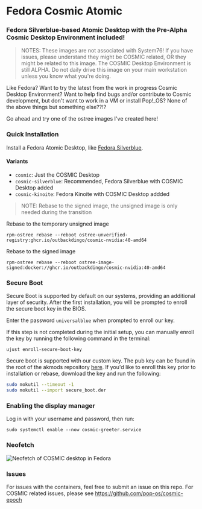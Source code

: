 # Fedora Cosmic Atomic
### Fedora Silverblue-based Atomic Desktop with the Pre-Alpha Cosmic Desktop Environment included!

> NOTES:
> These images are not associated with System76! If you have issues, please understand they might be COSMIC related, OR they might be related to this image.
> The COSMIC Desktop Environment is still ALPHA. Do not daily drive this image on your main workstation unless you know what you're doing.

Like Fedora? Want to try the latest from the work in progress Cosmic Desktop Environment? Want to help find bugs and/or contribute to Cosmic development, but don't want to work in a VM or install Pop!_OS? None of the above things but something else??!?

Go ahead and try one of the ostree images I've created here!

### Quick Installation

Install a Fedora Atomic Desktop, like [Fedora Silverblue](https://fedoraproject.org/atomic-desktops/silverblue/).


#### Variants
- `cosmic`: Just the COSMIC Desktop
- `cosmic-silverblue`: Recommended, Fedora Silverblue with COSMIC Desktop added
- `cosmic-kinoite`: Fedora Kinoite with COSMIC Desktop addded

> NOTE: Rebase to the signed image, the unsigned image is only needed during the transition

Rebase to the temporary unsigned image

    rpm-ostree rebase --reboot ostree-unverified-registry:ghcr.io/outbackdingo/cosmic-nvidia:40-amd64

Rebase to the signed image

    rpm-ostree rebase --reboot ostree-image-signed:docker://ghcr.io/outbackdingo/cosmic-nvidia:40-amd64


### Secure Boot

Secure Boot is supported by default on our systems, providing an additional layer of security. After the first installation, you will be prompted to enroll the secure boot key in the BIOS.

Enter the password `universalblue` 
when prompted to enroll our key.

If this step is not completed during the initial setup, you can manually enroll the key by running the following command in the terminal:

`
ujust enroll-secure-boot-key
`

Secure boot is supported with our custom key. The pub key can be found in the root of the akmods repository [here](https://github.com/ublue-os/akmods/raw/main/certs/public_key.der).
If you'd like to enroll this key prior to installation or rebase, download the key and run the following:

```bash
sudo mokutil --timeout -1
sudo mokutil --import secure_boot.der
```


### Enabling the display manager

Log in with your username and password, then run:

    sudo systemctl enable --now cosmic-greeter.service

### Neofetch
![Neofetch of COSMIC desktop in Fedora](./screenshot/cosmic-neofetch.png)

### Issues

For issues with the containers, feel free to submit an issue on this repo. For COSMIC related issues, please see https://github.com/pop-os/cosmic-epoch
